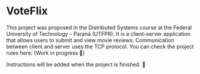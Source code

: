 # VoteFlix

This project was proposed in the Distributed Systems course at the Federal University of Technology – Paraná (UTFPR). It is a client-server application that allows users to submit and view movie reviews. Communication between client and server uses the TCP protocol. You can check the project rules here: (Work in progress 🔧)

Instructions will be added when the project is finished. 🔧
